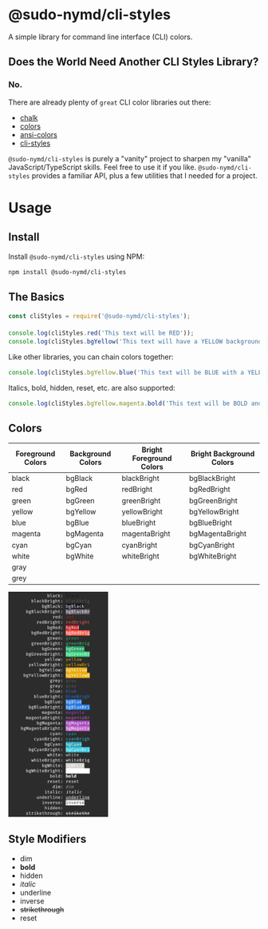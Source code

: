 # @sudo-nymd/cli-styles

A simple library for command line interface (CLI) colors.

## Does the World Need Another CLI Styles Library?

### No.

There are already plenty of ```great``` CLI color libraries out there:

* [chalk]
* [colors]
* [ansi-colors]
* [cli-styles]

```@sudo-nymd/cli-styles``` is purely a "vanity" project to sharpen my "vanilla" JavaScript/TypeScript skills. Feel free to use it if you like. ```@sudo-nymd/cli-styles``` provides a familiar API, plus a few utilities that I needed for a project.

# Usage

## Install

Install ```@sudo-nymd/cli-styles``` using NPM:

``` bash
npm install @sudo-nymd/cli-styles
```
## The Basics

``` javascript
const cliStyles = require('@sudo-nymd/cli-styles');

console.log(cliStyles.red('This text will be RED'));
console.log(cliStyles.bgYellow('This text will have a YELLOW background'));
```

Like other libraries, you can chain colors together:

``` javascript
console.log(cliStyles.bgYellow.blue('This text will be BLUE with a YELLOW background'));
```

Italics, bold, hidden, reset, etc. are also supported:

``` javascript
console.log(cliStyles.bgYellow.magenta.bold('This text will be BOLD and BLUE with a MAGENTA background'));
```

## Colors

| Foreground Colors  | Background Colors | Bright Foreground Colors | Bright Background Colors |
| ------- | ----------------- | ------------- | ------------------------ |
| black   | bgBlack           | blackBright   | bgBlackBright            |
| red     | bgRed             | redBright     | bgRedBright              |
| green   | bgGreen           | greenBright   | bgGreenBright            |
| yellow  | bgYellow          | yellowBright  | bgYellowBright           |
| blue    | bgBlue            | blueBright    | bgBlueBright             |
| magenta | bgMagenta         | magentaBright | bgMagentaBright          |
| cyan    | bgCyan            | cyanBright    | bgCyanBright             |
| white   | bgWhite           | whiteBright   | bgWhiteBright            |
| gray    |                   |               |                          |
| grey    |                   |               |                          |

<img src="https://github.com/sudo-nymd/cli-styles/blob/master/screenshot1.png?raw=true" width="200"/>

## Style Modifiers

* dim
* **bold**
* hidden
* _italic_
* underline
* inverse
* ~~strikethrough~~
* reset

[ansi-colors]: https://www.npmjs.com/package/ansi-colors
[chalk]: https://www.npmjs.com/package/chalk
[cli-styles]: https://www.npmjs.com/package/cli-styles
[colors]: https://www.npmjs.com/package/colors
